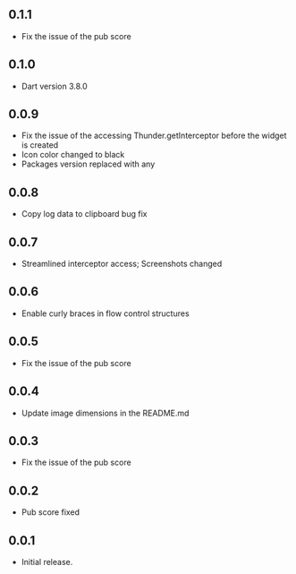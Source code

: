 ## 0.1.1

* Fix the issue of the pub score

## 0.1.0
* Dart version 3.8.0

## 0.0.9

* Fix the issue of the accessing Thunder.getInterceptor before the widget is created
* Icon color changed to black
* Packages version replaced with any

## 0.0.8

* Copy log data to clipboard bug fix

## 0.0.7

* Streamlined interceptor access; Screenshots changed

## 0.0.6

* Enable curly braces in flow control structures

## 0.0.5

* Fix the issue of the pub score

## 0.0.4

* Update image dimensions in the README.md

## 0.0.3

* Fix the issue of the pub score

## 0.0.2

* Pub score fixed

## 0.0.1

* Initial release.
